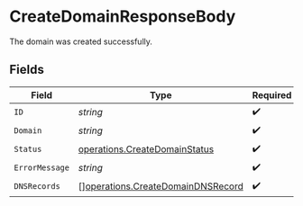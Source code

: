# CreateDomainResponseBody

The domain was created successfully.


## Fields

| Field                                                                                  | Type                                                                                   | Required                                                                               | Description                                                                            |
| -------------------------------------------------------------------------------------- | -------------------------------------------------------------------------------------- | -------------------------------------------------------------------------------------- | -------------------------------------------------------------------------------------- |
| `ID`                                                                                   | *string*                                                                               | :heavy_check_mark:                                                                     | N/A                                                                                    |
| `Domain`                                                                               | *string*                                                                               | :heavy_check_mark:                                                                     | N/A                                                                                    |
| `Status`                                                                               | [operations.CreateDomainStatus](../../models/operations/createdomainstatus.md)         | :heavy_check_mark:                                                                     | N/A                                                                                    |
| `ErrorMessage`                                                                         | *string*                                                                               | :heavy_check_mark:                                                                     | N/A                                                                                    |
| `DNSRecords`                                                                           | [][operations.CreateDomainDNSRecord](../../models/operations/createdomaindnsrecord.md) | :heavy_check_mark:                                                                     | N/A                                                                                    |